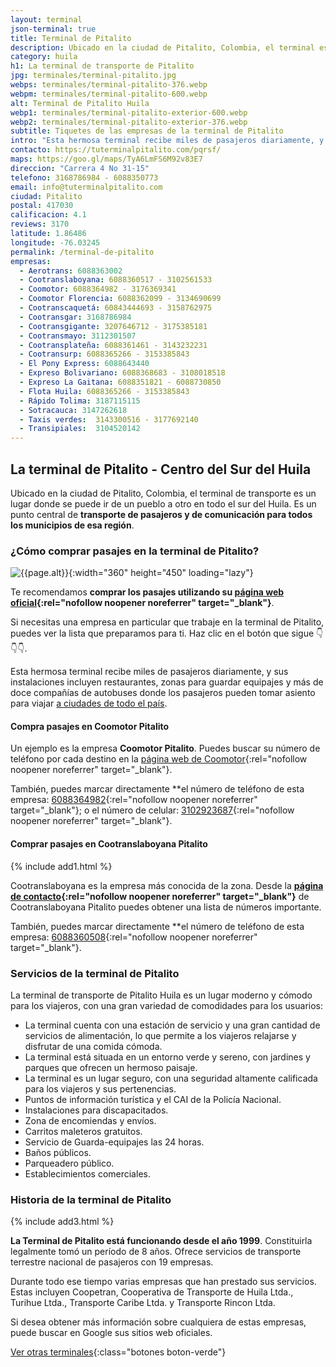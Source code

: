 ```yaml
---
layout: terminal
json-terminal: true
title: Terminal de Pitalito
description: Ubicado en la ciudad de Pitalito, Colombia, el terminal es un lugar donde se puede ir de un pueblo a otro en todo el sur del Huila.
category: huila
h1: La terminal de transporte de Pitalito
jpg: terminales/terminal-pitalito.jpg
webps: terminales/terminal-pitalito-376.webp
webpm: terminales/terminal-pitalito-600.webp
alt: Terminal de Pitalito Huila
webp1: terminales/terminal-pitalito-exterior-600.webp
webp2: terminales/terminal-pitalito-exterior-376.webp
subtitle: Tiquetes de las empresas de la terminal de Pitalito
intro: "Esta hermosa terminal recibe miles de pasajeros diariamente, y sus instalaciones incluyen restaurantes, zonas para guardar equipajes y más de doce compañías de autobuses."
contacto: https://tuterminalpitalito.com/pqrsf/
maps: https://goo.gl/maps/TyA6LmFS6M92v83E7
direccion: "Carrera 4 No 31-15"
telefono: 3168786984 - 6088350773
email: info@tuterminalpitalito.com
ciudad: Pitalito
postal: 417030
calificacion: 4.1
reviews: 3170
latitude: 1.86486
longitude: -76.03245
permalink: /terminal-de-pitalito
empresas:
  - Aerotrans: 6088363002
  - Cootranslaboyana: 6088360517 - 3102561533
  - Coomotor: 6088364982 - 3176369341
  - Coomotor Florencia: 6088362099 - 3134690699
  - Cootranscaquetá: 60843444693 - 3158762975
  - Cootransgar: 3168786984
  - Cootransgigante: 3207646712 - 3175385181
  - Cootransmayo: 3112301507
  - Cootransplateña: 6088361461 - 3143232231
  - Cootransurp: 6088365266 - 3153385843
  - El Pony Express: 6088643440
  - Expreso Bolivariano: 6088368683 - 3108018518
  - Expreso La Gaitana: 6088351821 - 6088730850
  - Flota Huila: 6088365266 - 3153385843
  - Rápido Tolima: 3187115115
  - Sotracauca: 3147262618
  - Taxis verdes:  3143300516 - 3177692140
  - Transipiales:  3104520142
---
```

## La terminal de Pitalito - Centro del Sur del Huila

Ubicado en la ciudad de Pitalito, Colombia, el terminal de transporte es un lugar donde se puede ir de un pueblo a otro en todo el sur del Huila. Es un punto central de **transporte de pasajeros y de comunicación para todos los municipios de esa región**.

### ¿Cómo comprar pasajes en la terminal de Pitalito?

![{{page.alt}}]({{site.baseurl}}/img/{{page.webp2}} "Terminal transporte {{ciudad}}"){:width="360" height="450" loading="lazy"}

Te recomendamos **comprar los pasajes utilizando su [página web oficial](https://tuterminalpitalito.com/comprar-pasajes/){:rel="nofollow noopener noreferrer" target="_blank"}**.

Si necesitas una empresa en particular que trabaje en la terminal de Pitalito, puedes ver la lista que preparamos para ti. Haz clic en el botón que sigue 👇👇👇.

Esta hermosa terminal recibe miles de pasajeros diariamente, y sus instalaciones incluyen restaurantes, zonas para guardar equipajes y más de doce compañías de autobuses donde los pasajeros pueden tomar asiento para viajar [a ciudades de todo el país]({{site.baseurl}}/terminales-de-colombia).

#### Compra pasajes en Coomotor Pitalito

Un ejemplo es la empresa **Coomotor Pitalito**. Puedes buscar su número de teléfono por cada destino en la [página web de Coomotor](https://coomotor.com.co/nosotros/agencias-y-terminales/){:rel="nofollow noopener noreferrer" target="_blank"}.

También, puedes marcar directamente **el número de teléfono de esta empresa: [6088364982](tel:6088364982){:rel="nofollow noopener noreferrer" target="_blank"}; o el número de celular: [3102923687](tel:+573102923687){:rel="nofollow noopener noreferrer" target="_blank"}.

#### Comprar pasajes en Cootranslaboyana Pitalito

{% include add1.html %}

Cootranslaboyana es la empresa más conocida de la zona. Desde la **[página de contacto](https://www.cootranslaboyana.com.co/Contacto.html){:rel="nofollow noopener noreferrer" target="_blank"}** de Cootranslaboyana Pitalito puedes obtener una lista de números importante.

También, puedes marcar directamente **el número de teléfono de esta empresa: [6088360508](tel:6088364982){:rel="nofollow noopener noreferrer" target="_blank"}.

### Servicios de la terminal de Pitalito

La terminal de transporte de Pitalito Huila es un lugar moderno y cómodo para los viajeros, con una gran variedad de comodidades para los usuarios:

* La terminal cuenta con una estación de servicio y una gran cantidad de servicios de alimentación, lo que permite a los viajeros relajarse y disfrutar de una comida cómoda.
* La terminal está situada en un entorno verde y sereno, con jardines y parques que ofrecen un hermoso paisaje.
* La terminal es un lugar seguro, con una seguridad altamente calificada para los viajeros y sus pertenencias.
* Puntos de información turística y el CAI de la Policía Nacional.
* Instalaciones para discapacitados.
* Zona de encomiendas y envíos.
* Carritos maleteros gratuitos.
* Servicio de Guarda-equipajes las 24 horas.
* Baños públicos.
* Parqueadero público.
* Establecimientos comerciales.

### Historia de la terminal de Pitalito

{% include add3.html %}

**La Terminal de Pitalito está funcionando desde el año 1999**. Constituirla legalmente tomó un período de 8 años. Ofrece servicios de transporte terrestre nacional de pasajeros con 19 empresas.

Durante todo ese tiempo varias empresas que han prestado sus servicios. Estas incluyen Coopetran, Cooperativa de Transporte de Huila Ltda., Turihue Ltda., Transporte Caribe Ltda. y Transporte Rincon Ltda.

Si desea obtener más información sobre cualquiera de estas empresas, puede buscar en Google sus sitios web oficiales.

[Ver otras terminales](/terminales-de-colombia){:class="botones boton-verde"}

